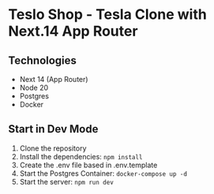 # Teslo Shop - Tesla Clone with Next.14 App Router

## Technologies

- Next 14 (App Router)
- Node 20
- Postgres
- Docker

## Start in Dev Mode

1. Clone the repository
2. Install the dependencies: ```npm install```
3. Create the .env file based in .env.template
4. Start the Postgres Container: ```docker-compose up -d```
5. Start the server: ```npm run dev```
